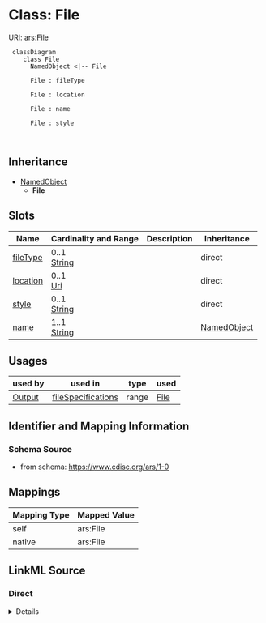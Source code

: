 # Class: File



URI: [ars:File](https://www.cdisc.org/ars/1-0File)



```mermaid
 classDiagram
    class File
      NamedObject <|-- File
      
      File : fileType
        
      File : location
        
      File : name
        
      File : style
        
      
```





## Inheritance
* [NamedObject](NamedObject.md)
    * **File**



## Slots

| Name | Cardinality and Range | Description | Inheritance |
| ---  | --- | --- | --- |
| [fileType](fileType.md) | 0..1 <br/> [String](String.md) |  | direct |
| [location](location.md) | 0..1 <br/> [Uri](Uri.md) |  | direct |
| [style](style.md) | 0..1 <br/> [String](String.md) |  | direct |
| [name](name.md) | 1..1 <br/> [String](String.md) |  | [NamedObject](NamedObject.md) |





## Usages

| used by | used in | type | used |
| ---  | --- | --- | --- |
| [Output](Output.md) | [fileSpecifications](fileSpecifications.md) | range | [File](File.md) |






## Identifier and Mapping Information







### Schema Source


* from schema: https://www.cdisc.org/ars/1-0





## Mappings

| Mapping Type | Mapped Value |
| ---  | ---  |
| self | ars:File |
| native | ars:File |





## LinkML Source

<!-- TODO: investigate https://stackoverflow.com/questions/37606292/how-to-create-tabbed-code-blocks-in-mkdocs-or-sphinx -->

### Direct

<details>
```yaml
name: File
from_schema: https://www.cdisc.org/ars/1-0
rank: 1000
is_a: NamedObject
slots:
- fileType
- location
- style

```
</details>

### Induced

<details>
```yaml
name: File
from_schema: https://www.cdisc.org/ars/1-0
rank: 1000
is_a: NamedObject
attributes:
  fileType:
    name: fileType
    from_schema: https://www.cdisc.org/ars/1-0
    rank: 1000
    alias: fileType
    owner: File
    domain_of:
    - File
    range: string
    inlined: false
    any_of:
    - range: OutputFileType
    - range: SponsorTerm
  location:
    name: location
    from_schema: https://www.cdisc.org/ars/1-0
    rank: 1000
    alias: location
    owner: File
    domain_of:
    - File
    - ReferenceDocument
    range: uri
  style:
    name: style
    from_schema: https://www.cdisc.org/ars/1-0
    rank: 1000
    alias: style
    owner: File
    domain_of:
    - File
    range: string
  name:
    name: name
    from_schema: https://www.cdisc.org/ars/1-0
    rank: 1000
    alias: name
    owner: File
    domain_of:
    - NamedObject
    range: string
    required: true

```
</details>